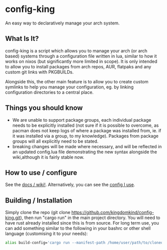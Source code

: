 # config-king
An easy way to declaratively manage your arch system.

## What Is It?
config-king is a script which allows you to manage your arch (or arch based) systems through a configuration file written in lua, similar to how it works on nixos (but significantly more limited in scope). It is only intended to allow you to install packages from arch repos, AUR, flatpaks and any custom git links with PKGBUILDs.

Alongside this, the other main feature is to allow you to create custom symlinks to help you manage your configuration, eg. by linking configuration directories to a central place.

## Things you should know
- We are unable to support package groups, each individual package needs to be explicitly installed (not sure if it is possible to overcome, as pacman does not keep logs of where a package was installed from, ie. if it was installed via a group, to my knowledge). Packages from package groups will all explicitly need to be stated.
- breaking changes will be made where necessary, and will be reflected in an updated config.lua file demonstrating the new syntax alongside the wiki,although it is fairly stable now.

## How to use / configure
See the [docs / wiki!](https://github.com/kingdomkind/config-king/blob/main/docs/index.md).
Alternatively, you can see the [config I use](https://github.com/kingdomkind/pika-archconfig).

## Building / Installation
Simply clone the repo (git clone https://github.com/kingdomkind/config-king.git), then run "cargo run" in the main project directory. You will need to have rust already installed since this is from source. For long term use, you can add something similar to the following in your bashrc or other shell language (customising it to your needs):

```bash
alias build-config='cargo run --manifest-path /home/user/path/to/cloned/config-king/Cargo.toml -- DIRECTORY=/home/user/your-config-repo/config.lua'
```
